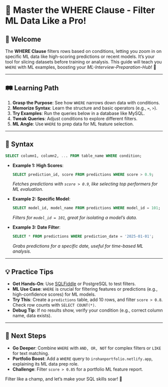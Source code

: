 # 🎉 Master the WHERE Clause - Filter ML Data Like a Pro!

## 🌟 Welcome

The **WHERE Clause** filters rows based on conditions, letting you zoom in on specific ML data like high-scoring predictions or recent models. It’s your tool for slicing datasets before training or analysis. This guide will teach you `WHERE` with ML examples, boosting your *ML-Interview-Preparation-Hub*! 🚀

---

## 🛤️ Learning Path

1. **Grasp the Purpose**: See how `WHERE` narrows down data with conditions.
2. **Memorize Syntax**: Learn the structure and basic operators (e.g., `=`, `>`).
3. **Try Examples**: Run the queries below in a database like MySQL.
4. **Tweak Queries**: Adjust conditions to explore different filters.
5. **ML Angle**: Use `WHERE` to prep data for ML feature selection.

---

## 📜 Syntax

```sql
SELECT column1, column2, ... FROM table_name WHERE condition;
```

- **Example 1: High Scores**:
  ```sql
  SELECT prediction_id, score FROM predictions WHERE score > 0.9;
  ```
  *Fetches predictions with `score > 0.9`, like selecting top performers for ML evaluation.*

- **Example 2: Specific Model**:
  ```sql
  SELECT model_id, model_name FROM predictions WHERE model_id = 101;
  ```
  *Filters for `model_id = 101`, great for isolating a model’s data.*

- **Example 3: Date Filter**:
  ```sql
  SELECT * FROM predictions WHERE prediction_date = '2025-01-01';
  ```
  *Grabs predictions for a specific date, useful for time-based ML analysis.*

---

## 💡 Practice Tips

- **Get Hands-On**: Use [SQLFiddle](http://sqlfiddle.com) or PostgreSQL to test filters.
- **ML Use Case**: `WHERE` is crucial for filtering features or predictions (e.g., high-confidence scores) for ML models.
- **Try This**: Create a `predictions` table, add 10 rows, and filter `score > 0.8`. Check row counts with `SELECT COUNT(*)`.
- **Debug Tip**: If no results show, verify your condition (e.g., correct column name, data exists).

---

## 🚀 Next Steps

- **Go Deeper**: Combine `WHERE` with `AND, OR, NOT` for complex filters or `LIKE` for text matching.
- **Portfolio Boost**: Add a `WHERE` query to `irohanportfolio.netlify.app`, explaining its ML data prep role.
- **Challenge**: Filter `score > 0.85` for a portfolio ML feature report.

Filter like a champ, and let’s make your SQL skills soar! 🌟